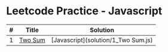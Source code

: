 # Leetcode Practice - Javascript


| # | Title | Solution |
| --- | --- | --- |
| 1 | [Two Sum](https://leetcode.com/problems/two-sum/) | [Javascript](solution/1_Two Sum.js) |
